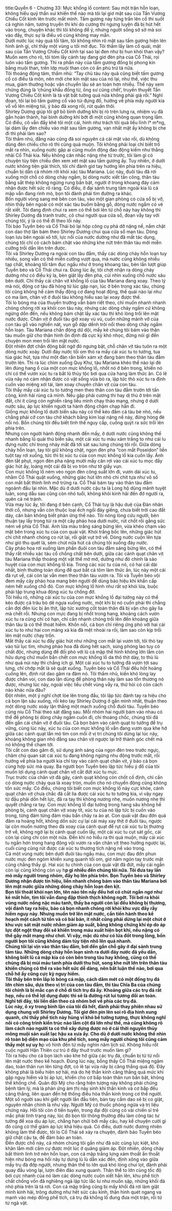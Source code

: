 title:Quyển 6 - Chương 33: Mực khổng lồ
content:
Sau một trận hỗn loạn, không hiểu quỷ thần xui khiến thế nào mà tôi lại giơ mặt sau của Tần Vương Chiếu Cốt kính lên trước mắt mình. Tấm gương này từng trấn lên cổ thi suốt cả nghìn năm, tương truyền thi khí do cương thi ngưng luyện đã bị hút hết vào trong, chuyện khác thì tôi không để ý, nhưng người sống sờ sờ mà soi vào đấy, thực sự là điều vô cùng không may mắn.<br>Dưới nước lúc này quá tối tăm, tôi không nhìn rõ mặt sau tấm gương hiện lên hình ảnh gì, chỉ thấy một vùng u tối mờ đục. Tôi thầm lấy làm cổ quái, mặt sau của Tần Vương Chiếu Cốt kính tại sao lại đen như bị hun khói than vậy? Muốn xem cho rõ, tôi tóm lấy cánh tay đang giơ đèn pha của Cổ Thái, rọi luôn vào tấm gương. Thì ra phần này của tấm gương đồng bị phong kín bằng muội than, trên lớp muội than còn có ấn phù trừ tà nữa.<br>Tôi thoáng động tâm, thầm nhủ: “Tay chủ tàu này quả cũng biết tấm gương cổ có điều tà môn, nên mới che kín mặt sau của nó lại, như thế, việc thu mua, giám thưởng hoặc vận chuyển lậu sẽ an toàn hơn nhiều. Thế này xem chừng đúng là ‘chúng khẩu đồng từ, ông sư cũng chết’, truyền thuyết Tần Vương Chiếu Cốt kính là tà vật bất tường quá nửa không phải giả rồi.” Nghĩ đoạn, tôi lại bỏ tấm gương cổ vào túi đựng đồ, hướng về phía mấy người kia vỗ vỗ lên miệng túi, ý bảo đã xong rồi, rút quân thôi.<br>Shirley Dương giúp tôi gỡ bỏ bình dưỡng khí bị rò trên lưng ra, nhiệm vụ đã gần hoàn thành, hai bình dưỡng khí bớt đi một cũng không quan trọng lắm. Có điều, cô vẫn đẩy khẽ tôi một cái, hình như trách tôi quá liều lĩnh l* m*ng, lại dám lấy đèn chiếu vào mặt sau tấm gương, vạn nhất mặt ấy không bị che đi thì phải làm sao?<br>Tôi thầm nhủ, đằng nào cũng đã soi nguyên cả cái mặt vào rồi, dù không dùng đèn chiếu cho rõ thì cũng quá muộn. Tôi không phải loại chỉ biết trố mắt ra nhìn, xuống nước gặp ai cũng muốn động đao động kiếm như thằng nhãi Cổ Thái kia. Nếu không cân nhắc nặng nhẹ từ trước, tôi làm gì có chuyện tùy tiện chiếu đèn xem xét mặt sau tấm gương ấy. Tuy nhiên, ở dưới nước không tiện giải thích, tôi chỉ đành giơ tay hướng lên phía trên ra hiệu, chuẩn bị dẫn cả nhóm rời khỏi xác tàu Mariana. Lúc này, đuôi tàu đã rơi xuống một chỗ có dòng chảy ngầm, bị dòng nước xiết tấn công, thân tàu bằng sắt thép không ngừng rung bần bật, người ở trong khoang đáy cảm nhận được hết sức rõ ràng. Có điều, ở đại sảnh trung tâm ngoài kia lũ cá mập vẫn đang rình mò, bọn tôi đành phải tìm đường ra khác.<br>Bốn người vòng sang mé bên con tàu, vào một gian phòng có cửa sổ bị vỡ, nhìn thấy bên ngoài có một xác tàu buồm bằng gỗ, dòng nước ngầm có vẻ rất xiết. Tôi đang định chui ra xem có thể bơi lên từ chỗ này hay không thì Shirley Dương đã tranh trước, cô chui người qua cửa sổ, đoạn vẫy tay với chúng tôi, ý là có thể đi theo lối này.<br>Tôi bảo Tuyền béo và Cổ Thái bỏ lại hộp công cụ phá dỡ nặng nề, nắm chặt con dao thợ lặn bám theo Shirley Dương chui qua cửa sổ mạn tàu. Dòng loạn lưu bên ngoài xô tới, lực nổi của nước dường như đã mất tác dụng, chúng tôi chỉ có cách bám chặt vào những khe nứt trên thân tàu mới miễn cưỡng trồi dần lên trên được.<br>Tôi và Shirley Dương ra ngoài con tàu đắm, thấy các dòng chảy hỗn loạn tuy nhiều, song vẫn có thể miễn cưỡng vượt qua, mà nước cũng không nhiều tạp chất, khoảng tối tăm đục ngầu như ở trong khoang tàu, bèn lần lượt giúp Tuyền béo và Cổ Thái chui ra. Đúng lúc ấy, tôi chợt nhận ra dòng chảy dường như có điều kỳ lạ, bèn giật lấy đèn pha, cúi nhìn xuống chỗ nước sâu bên dưới. Chỉ thấy cái chân vịt khổng lồ của tàu Mariana đang xoay. Theo lý mà nói, động cơ tàu đã hỏng từ lúc gặp nạn, lúc ở bên trong xác tàu, chúng tôi cũng không hề cảm thấy động cơ đang hoạt động, thế quái nào lại như có ma làm, chân vịt ở đuôi tàu không hiểu sao lại xoay được thế.<br>Tôi lo bóng ma của thuyền trưởng vẫn bám riết theo, chỉ muốn nhanh nhanh chóng chóng rời xa khỏi con tàu này, nhưng các dòng chảy ngầm cứ không ngừng dồn đến, nếu không bám chặt lấy xác tàu thì khó lòng trồi lên mặt nước được. Chân vịt ở đuôi tàu giờ xoay vù vù, cuốn những mảnh vỡ của con tàu gỗ vào nghiến nát, vụn gỗ dập dềnh trôi nổi theo dòng chảy ngầm hỗn loạn. Tàu Mariana chấn động dữ dội, mấy kẻ chúng tôi bám vào thân tàu muốn giữ cho thân hình ổn định đã cực kỳ khó nhọc, đừng nói gì đến chuyện mon men trồi lên mặt nước.<br>Đột nhiên đợt chấn động bất ngờ đó ngưng bặt, chỗ chân vịt tàu tuôn ra một dòng nước xoáy. Dưới đáy nước tối om thò ra mấy cái xúc tu to tướng, tua tủa giác hút, tựa như một đàn rắn biển xám xịt đang bám theo thân tàu đắm trườn lên. Thì ra lúc chìm xuống Quy Khư, tàu Mariana khéo thế nào lại đè lên đúng hang ổ của một con mực khổng lồ, nhốt nó ở bên trong, khiến nó chỉ có thể vươn xúc tu ra bắt lũ thủy tộc bơi qua cửa hang làm thức ăn. Có lẽ vừa nãy nó cảm nhận được có vật sống vừa bò ra, lập tức thò xúc tu ra định cuốn vào miệng xơi tái, làm xoay chuyển chân vịt của con tàu.<br>Tôi thấy mấy cái xúc tu to tướng men theo thân con tàu đắm trườn tới tấn công, kinh hãi rùng cả mình. Nếu gặp phải cương thi hay dị thú ở trên mặt đất, chí ít cũng còn nghiến răng liều mình chạy tháo mạng, nhưng ở dưới nước sâu, áp lực khiến người ta hành động chậm chạp hẳn đi.<br>Giống mực khổng lồ dưới biển sâu này có thể kéo đắm cả tàu bè nhỏ, nếu chẳng phải cỡ con tàu chở khách bằng kim loại nặng nề này, đừng hòng đè nổi nó. Bốn chúng tôi đều biết tình thế nguy cấp, cuống quýt ra sức trồi lên phía trên.<br>Nhưng con người hành động nhanh đến mấy, ở dưới nước cũng không thể nhanh bằng lũ quái thú biển sâu, một cái xúc tu màu xám trắng to như cái lu đựng nước chỉ trong nháy mắt đã tới sát sau lưng chúng tôi rồi. Giữa dòng chảy hỗn loạn, tay tôi giữ không chặt, ngọn đèn pha “con mắt Poseidon” liền tuột tay rơi xuống, tức thì bị xúc tu của con mực khổng lồ kia cuốn lấy. Ánh đèn tắt phụt, ngọn đèn pha nặng mười mấy cân rơi vào cái xúc tu mọc đầy giác hút ấy, loáng một cái đã bị vo tròn như tờ giấy vụn.<br>Con mực khổng lồ ném vèo ngọn đèn công suất lớn đi, vươn dài xúc tu, nhằm Cổ Thái quật xuống, những giác hút lớn nhỏ chi chít tựa như vô số con mắt bất thình lình mở trừng ra. Cổ Thái bám tay vào thân tàu đắm ngoảnh đầu lại nhìn. Mặc dù ở dưới nước cậu ta là Long hộ dũng mãnh tuyệt luân, song dẫu sao cũng còn nhỏ tuổi, không khỏi kinh hãi đến đớ người ra, quên cả né tránh.<br>Vừa may lúc ấy, tôi đang ở bên cạnh, Cổ Thái tuy là hậu duệ của Đản nhân thời cổ, nhưng vẫn còn thuộc loại ếch ngồi đáy giếng, chưa biết trời cao đất dày, căn bản không biết phản ứng thế nào. Tôi nóng lòng cứu người, bèn thuận tay lấy trong túi ra một cây pháo hoa dưới nước, rút chốt rồi gắng sức ném về phía Cổ Thái. Ánh lửa màu trắng sáng bừng lên, vừa khéo chạm vào mặt bên trong xúc tu của con quái vật. Khói trắng bốc lên, những giác hút chi chít nhanh chóng co rút lại, rồi giật vụt trở về. Dòng nước cuộn lên tựa như gió thu quét lá, sém chút nữa hút cả chúng tôi xuống đáy nước.<br>Cây pháo hoa rơi xuống làm phần đuôi con tàu đắm sáng bừng lên, có thể thấy rất nhiều xác tàu cổ chồng chất bên dưới, giữa các cánh quạt chân vịt tàu Mariana thấp thoáng một vật thể mờ mờ, dường như đó chính là sào huyệt của con mực khổng lồ kia. Trong các xúc tu của nó, có hai cái dài nhất, bình thường toàn dùng để quơ bắt cá tôm làm thức ăn, lúc này một cái đã rụt về, cái còn lại vẫn men theo thân tàu vươn ra. Tôi và Tuyền béo vội đem mấy cây pháo hoa mang bên người để dùng báo hiệu khi khẩn cấp ném hết xuống chỗ đó. Con mực khổng lồ hình như rất sợ khói lửa, buộc phải tập trung khua động xúc tu chống đỡ.<br>Tôi hiểu rõ, những cái xúc tu của con mực khổng lồ đại tướng này có thể kéo được cả trâu bò dê ngựa xuống nước, một khi bị nó cuốn phải thì chẳng cần đợi đến lúc bị ăn thịt, lập tức xương cốt toàn thân đã bị vặn cho gãy lìa mà chết rồi. Nhưng con mực đang bị nhốt trong hang, khoảng cách vươn xúc tu ra cũng chỉ có hạn, chỉ cần nhanh chóng trồi lên đến khoảng giữa thân tàu là có thể thoát hiểm. Khốn nỗi, cả bọn chỉ riêng ứng phó với hai cái xúc tu to như hai con mãng xà kia đã mệt nhoài ra rồi, làm sao còn kịp trồi lên mặt nước chạy trốn.<br>Mắt thấy cái xúc tu đầy giác hút như những con mắt lại vươn tới, tôi thò tay vào túi lục tìm, nhưng pháo hoa đã dùng hết sạch, súng phóng lao tuy có chất độc, nhưng dùng để đối phó với lũ cá mập thể hình không lớn lắm còn hữu dụng chứ muốn bắn chết con mực khổng lồ da thô thịt dày, to thù lù như quả núi này thì chẳng ích gì. Một cái xúc tu to tướng đã vươn tới sau lưng, chỉ chớp mắt là sẽ quật xuống. Tuyền béo và Cổ Thái đều hốt hoảng cuống lên, định rút dao găm ra đâm nó. Tôi thầm nhủ, kiến khó lòng lay được chân voi, con dao lặn dùng để phòng thân này làm sao tổn thương nó được, nhưng lúc này, ngoài việc liều chết vùng vẫy ra, thử hỏi có còn cách nào khác nữa đâu?<br>Đột nhiên, một ý nghĩ chợt lóe lên trong đầu, tôi lập tức đánh tay ra hiệu cho cả bọn lặn sâu xuống, rồi kéo tay Shirley Dương ở gần mình nhất, thuận theo một dòng nước xoáy lặn thẳng một mạch xuống chỗ đuôi tàu. Tuyền béo cũng níu Cổ Thái theo sát đằng sau. Mỗi nhóm hai người bám vào nhau có thể đề phòng bị dòng chảy ngầm cuốn đi, chỉ thoáng chốc, chúng tôi đã đến gần cái chân vịt ở đuôi tàu. Cả bọn bám vào cánh quạt to tướng để trụ vững, cùng lúc này, xúc tu của con mực khổng lồ vẫn đang vươn qua khe hở giữa các cánh quạt lần mò tìm con mồi ở vị trí chúng tôi dừng lại lúc nãy, khoảng không gian nhỏ đằng sau chân vịt ngược lại trở thành góc chết mà nó không thể chạm tới.<br>Tôi cất con dao găm đi, sử dụng ánh sáng của ngọn đèn treo trước ngực, chăm chú quan sát cái xúc tu đang không ngừng nhu động trước mắt, rồi hướng về phía ba người kia chỉ tay vào cánh quạt chân vịt, ý bảo cả bọn cùng hợp sức mà quay. Ba người bọn Tuyền béo lập tức hiểu ý đồ của tôi muốn lợi dụng cánh quạt chân vịt cắt đứt xúc tu mực.<br>Trục trước của chân vịt đã gãy, cánh quạt không còn chốt cố định, chỉ cần có dòng nước chảy qua là xoay tròn, muốn cho nó chuyển động cũng không tốn sức mấy. Có điều, chúng tôi biết con mực khổng lồ này cực khỏe, cánh quạt chân vịt chưa chắc đã cắt lìa được cái xúc tu to tướng kia, vì vậy ngay từ đầu phải dồn hết lực, đã ra tay thì không nương nhẹ, muốn nương nhẹ thì quyết chẳng ra tay. Con mực khổng lồ đại tướng trong hang sâu không hề phòng bị, cánh quạt chân vịt xoay tít, xúc tu của nó lập tức bị cuốn vào trong, từng đám từng đám máu bẩn chảy ra ào ạt. Con quái vật đau đớn quá đâm ra hoảng hốt, không dồn sức cự lại cái máy xay thịt ở đuôi tàu, ngược lại còn muốn nương theo đà xoay của cánh quạt để rụt cái xúc tu bị thương trở về, không ngờ lại bị cánh quạt cuốn lấy, một cái xúc tu cụt sát gốc, cái còn lại cũng chỉ còn một nửa. Đến khi nó hiểu ra thì quá muộn, mấy cái xúc tu ngắn hơn trong hang động vội vươn ra vặn chân vịt theo hướng ngược lại, cuối cùng cũng rút được cái xúc tu thương tích nặng nề vào trong.<br>Cả một vùng nước bên dưới đuôi tàu ngầu máu, con mực đau đớn phun nước mực đen ngòm khiến xung quanh tối om, giơ năm ngón tay trước mặt cũng chẳng thấy gì. Hai xúc tu chính của con quái vật đã đứt, mấy cái ngắn còn lại cũng không còn uy h**p gì nhiều đến chúng tôi nữa. Tôi đưa tay lần mò mấy người trong nhóm, đẩy họ lên phía trên. Bọn Tuyền béo và Shirley Dương nhận được tín hiệu, liền nhanh chóng bám vào thân tàu Mariana bơi lên mặt nước giữa những dòng chảy hỗn loạn đen kịt.<br>Bọn tôi thoát khỏi nạn lớn, tên nào tên nấy đều hơi có chút ngẩn ngơ như kẻ mất hồn, tim tôi vẫn đang đập thình thịch không ngớt. Tôi bơi ra khỏi vùng nước nồng nặc máu tanh, thấy ba người còn lại đều không bị thương, vội đánh tay ra hiệu, bảo cả bọn nhanh chóng rời khỏi khu vực đầy rẫy hiểm nguy này. Nhưng muốn trở lên mặt nước, cần tiến hành theo kế hoạch một cách từ tốn và có bài bản, ít nhất cũng phải dừng lại một chút ở khu vực sát mặt nước nhằm giảm áp suất, bằng không chứng khí ép do áp lực đột ngột thay đổi sẽ khiến trong máu xuất hiện bọt khí, nếu nặng có thể gây mất mạng như chơi. Vì vậy, mặc dù như có lửa đốt trong lòng, bốn người bọn tôi cũng không dám tùy tiện nhô lên quá nhanh.<br>Chúng tôi lại vịn vào thân tàu đắm, bơi đến gần chỗ gãy ở đại sảnh trung tâm tàu. Những dòng chảy hỗn loạn sinh ra dưới đáy nước đã yếu dần, không biết lũ cá mập kia có còn bên trong tàu hay không, cũng có thể chúng đã bị mùi máu tanh phía dưới thu hút, song khe nứt lớn trên thân tàu khiến chúng có thể ra vào hết sức dễ dàng, nên bất luận thế nào, bơi qua chỗ hở ấy cũng cực kỳ nguy hiểm.<br>Tôi thấy bên trên lấp ló bóng cá mập, cách dăm mét có một đống trụ đá lớn chìm sâu, dựa theo vị trí của con tàu đắm, thì tàu Chĩa Ba của chúng tôi chính là bị mắc cạn ở chỗ di tích trụ đá ấy. Khoảng giữa các trụ đá rất hẹp, nếu có thể lợi dụng được thì sẽ là đường rút lui tương đối an toàn. Nghĩ tới đây, tôi liền dẫn theo cả nhóm bơi về phía các trụ đá.<br>Lúc này, ô xy trong bình lặn của tôi đã hết, đành phải thay phiên nhau sử dụng chung với Shirley Dương. Tôi giơ đèn pin lên soi rõ địa hình xung quanh, chỉ thấy phế tích này hùng vĩ khó bề tưởng tượng, thực không nghĩ nổi có công trình kiến trúc nào lắm cột đá lớn như thế, mà cũng không rõ làm cách nào người ta có thể xây dựng được nó ở cái thời nguyên thủy mông muội sản xuất lạc hậu xa xưa ấy. Cho dù ở dưới nước không thể nhìn rõ toàn bộ diện mạo của khu phế tích, song mấy người chúng tôi cũng cảm thấy một sự uy h**p vô hình đến từ mấy nghìn năm lịch sử. Không hiểu rốt cuộc người Hận Thiên cư trú ở đây thuở trước muốn làm gì?<br>Tôi ra hiệu cho cả bọn lách vào khe hở giữa các trụ đá, chuẩn bị từ từ nổi lên mặt nước theo kế hoạch. Đúng lúc này, bỗng thấy Cổ Thái miệng ngậm dao, toàn thân run lên từng đợt, có lẽ tại vừa nãy bị căng thẳng quá độ. Đây không phải là biểu hiện sợ hãi, mà do hệ thần kinh căng thẳng quá mức khi gặp nguy hiểm và bị áp lực, khiến cho cơ bắp toàn thân run bần bật, không thể khống chế. Quân đội Mỹ cho rằng hiện tượng này không phải chứng bệnh tâm lý, mà là phản ứng ám thị nảy sinh khi thần kinh và cơ bắp đều căng thẳng, liên quan đến hệ thống điều hòa thần kinh trong cơ thể người. Một số người sau khi giết người lần đầu tiên, bàn tay cầm dao sẽ bị co giật, nguyên nhân chính là như vậy. Người Mỹ có thuốc phòng ngừa và trị liệu chứng này. Hồi tôi còn ở tiền tuyến, trong đại đội cũng có vài chiến sĩ trẻ mắc phải tình trạng này, lúc đó bọn tôi thông thường đều làm công tác tư tưởng để xoa dịu áp lực, chẳng hạn chửi bới mấy câu, hay kể chuyện cười gì đó cũng có thể giảm áp lực khá hiệu quả. Có điều, dưới nước đương nhiên không làm thế được, tôi lo Cổ Thái sẽ xảy ra chuyện, đành bảo Tuyền béo giữ chặt cậu ta, để đảm bảo an toàn.<br>Đến được chỗ này, cả nhóm chúng tôi gần như đã sức cùng lực kiệt, khó khăn lắm mới cầm cự được một lúc ở quãng giảm áp. Đột nhiên, dòng chảy bất thình lình trở nên hỗn loạn, con cá mập trắng lưng xám thoắt ẩn thoắt hiện như bóng ma hồi nãy tự dưng lù lù dẫn xác đến, định xông vào giữa mấy trụ đá đớp người, nhưng thân thể to lớn quá khó lòng chui lọt, đành phải quay đầu vòng lại, lượn điên đảo xung quanh. Thân thể to lớn cùng tốc độ bơi cực nhanh của nó làm các dòng nước cuộn xiết hẳn lên, khu phế tích chất chồng vốn đã nghiêng ngả lập tức lắc lư như muốn sập, những khối đá nhỏ phía trên lả tả rơi. Con cá mập trắng cũng bị mấy khối đá rơi làm giật mình kinh hãi, trông dường như hết sức cáu kỉnh, thân hình quét ngang va mạnh vào mép đống phế tích, cả trụ đá khổng lồ đung đưa một trận, rồi từ từ ngã vật.